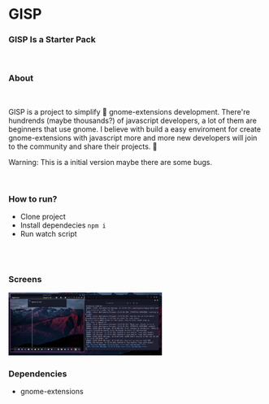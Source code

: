 # GISP

### GISP Is a Starter Pack

<br/>

### About

<br/>


GISP is a project to simplify 🙏 gnome-extensions development. There're hundrends (maybe thousands?) of javascript developers, a lot of them are beginners that use gnome. I believe with build a easy enviroment for create gnome-extensions with javascript more and more new developers will join to the community and share their projects. 🥺

Warning: This is a initial version maybe there are some bugs. 

<br/>

### How to run?

* Clone project
* Install dependecies `npm i`
* Run watch script

<br/>
<br/>

### Screens


<img src="https://github.com/lesimoes/GISP/blob/main/screens/screen02.png?raw=true" alt="example" width="60%"/>

### Dependencies

* gnome-extensions

